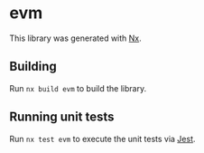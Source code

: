 # evm

This library was generated with [Nx](https://nx.dev).

## Building

Run `nx build evm` to build the library.

## Running unit tests

Run `nx test evm` to execute the unit tests via [Jest](https://jestjs.io).
